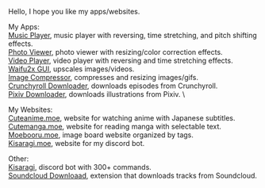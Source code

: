 Hello, I hope you like my apps/websites.

My Apps: \
[Music Player](https://github.com/Tenpi/Music-Player), music player with reversing, time stretching, and pitch shifting effects. \
[Photo Viewer](https://github.com/Tenpi/Photo-Viewer), photo viewer with resizing/color correction effects. \
[Video Player](https://github.com/Tenpi/Video-Player), video player with reversing and time stretching effects. \
[Waifu2x GUI](https://github.com/Tenpi/Waifu2x-GUI), upscales images/videos. \
[Image Compressor](https://github.com/Tenpi/Image-Compressor), compresses and resizing images/gifs. \
[Crunchyroll Downloader](https://github.com/Tenpi/Crunchyroll-Downloader), downloads episodes from Crunchyroll. \
[Pixiv Downloader](https://github.com/Tenpi/Pixiv-Downloader), downloads illustrations from Pixiv. \

My Websites: \
[Cuteanime.moe](https://github.com/Tenpi/Cuteanime.moe), website for watching anime with Japanese subtitles. \
[Cutemanga.moe](https://github.com/Tenpi/Cutemanga.moe), website for reading manga with selectable text. \
[Moebooru.moe](https://github.com/Tenpi/Moebooru.moe), image board website organized by tags. \
[Kisaragi.moe](https://github.com/Tenpi/Kisaragi.moe), website for my discord bot.

Other: \
[Kisaragi](https://github.com/Tenpi/Kisaragi), discord bot with 300+ commands. \
[Soundcloud Downloaad](https://github.com/Tenpi/soundcloud-download), extension that downloads tracks from Soundcloud.
